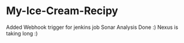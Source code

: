 # My-Ice-Cream-Recipy
Added Webhook trigger for jenkins job
Sonar Analysis Done :)
Nexus is taking long :)
